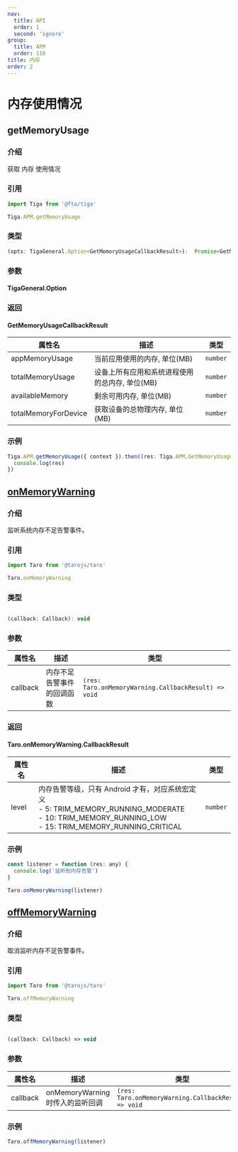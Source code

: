 ```yaml
---
nav:
  title: API
  order: 1
  second: 'ignore'
group:
  title: APM
  order: 110
title: 内存
order: 2
---
```


# 内存使用情况

## getMemoryUsage

<Platform name="apm" version="1.4.0"></Platform>

### 介绍

获取 内存 使用情况

### 引用

```jsx | pure
import Tiga from '@fta/tiga'

Tiga.APM.getMemoryUsage
```

### 类型

```jsx | pure
(opts: TigaGeneral.Option<GetMemoryUsageCallbackResult>):  Promise<GetMemoryUsageCallbackResult>
```

### 参数

#### TigaGeneral.Option

<API id='APM_GetMemoryUsageOption'></API>

### 返回

#### GetMemoryUsageCallbackResult

| 属性名               | 描述                                           | 类型     |
| -------------------- | ---------------------------------------------- | -------- |
| appMemoryUsage       | 当前应用使用的内存, 单位(MB)                   | `number` |
| totalMemoryUsage     | 设备上所有应用和系统进程使用的总内存, 单位(MB) | `number` |
| availableMemory      | 剩余可用内存, 单位(MB)                         | `number` |
| totalMemoryForDevice | 获取设备的总物理内存, 单位(MB)                 | `number` |

### 示例

```javascript
Tiga.APM.getMemoryUsage({ context }).then((res: Tiga.APM.GetMemoryUsageCallbackResult) => {
  console.log(res)
})
```

## [onMemoryWarning](https://taro-docs.jd.com/docs/apis/device/memory/onMemoryWarning)

<Platform name="apm" version="1.4.0"></Platform>

### 介绍

监听系统内存不足告警事件。

### 引用

```jsx | pure
import Taro from '@tarojs/taro'

Taro.onMemoryWarning
```

### 类型

```jsx | pure

(callback: Callback): void
```

### 参数

| 属性名   | 描述                       | 类型                                                 |
| -------- | -------------------------- | ---------------------------------------------------- |
| callback | 内存不足告警事件的回调函数 | `(res: Taro.onMemoryWarning.CallbackResult) => void` |

### 返回

#### Taro.onMemoryWarning.CallbackResult

| 属性名 | 描述                                                                                                                                                        | 类型     |
| ------ | ----------------------------------------------------------------------------------------------------------------------------------------------------------- | -------- |
| level  | 内存告警等级，只有 Android 才有，对应系统宏定义<br>- 5: TRIM_MEMORY_RUNNING_MODERATE<br>- 10: TRIM_MEMORY_RUNNING_LOW<br>- 15: TRIM_MEMORY_RUNNING_CRITICAL | `number` |

### 示例

```javascript
const listener = function (res: any) {
  console.log('监听到内存告警')
}

Taro.onMemoryWarning(listener)
```

## [offMemoryWarning](https://taro-docs.jd.com/docs/apis/device/memory/offMemoryWarning)

<Platform name="apm" version="1.4.0"></Platform>

### 介绍

取消监听内存不足告警事件。

### 引用

```jsx | pure
import Taro from '@tarojs/taro'

Taro.offMemoryWarning
```

### 类型

```jsx | pure

(callback: Callback) => void
```

### 参数

| 属性名   | 描述                             | 类型                                                 |
| -------- | -------------------------------- | ---------------------------------------------------- |
| callback | onMemoryWarning 时传入的监听回调 | `(res: Taro.onMemoryWarning.CallbackResult) => void` |

### 示例

```javascript
Taro.offMemoryWarning(listener)
```
